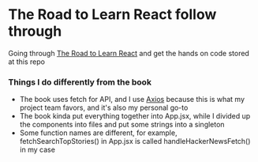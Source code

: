 # The Road to Learn React follow through
Going through [The Road to Learn React](https://github.com/the-road-to-learn-react/the-road-to-learn-react) and get the hands on code stored at this repo

### Things I do differently from the book
- The book uses fetch for API, and I use [Axios](https://github.com/axios/axios) because this is what my project team favors, and it's also my personal go-to
- The book kinda put everything together into App.jsx, while I divided up the components into files and put some strings into a singleton
- Some function names are different, for example, fetchSearchTopStories() in App.jsx is called handleHackerNewsFetch() in my case